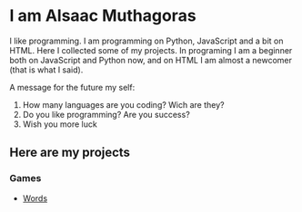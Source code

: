 # I am Alsaac Muthagoras
I like programming. I am programming on Python, JavaScript and a bit on HTML. Here I collected some of my projects. In programing I am a beginner both on JavaScript and Python now, and on HTML I am almost a newcomer (that is what I said). 

A message for the future my self:
1. How many languages are you coding? Wich are they?
2. Do you like programming? Are you success?
3. Wish you more luck

## Here are my projects
### Games
* [Words](./games/words/)

